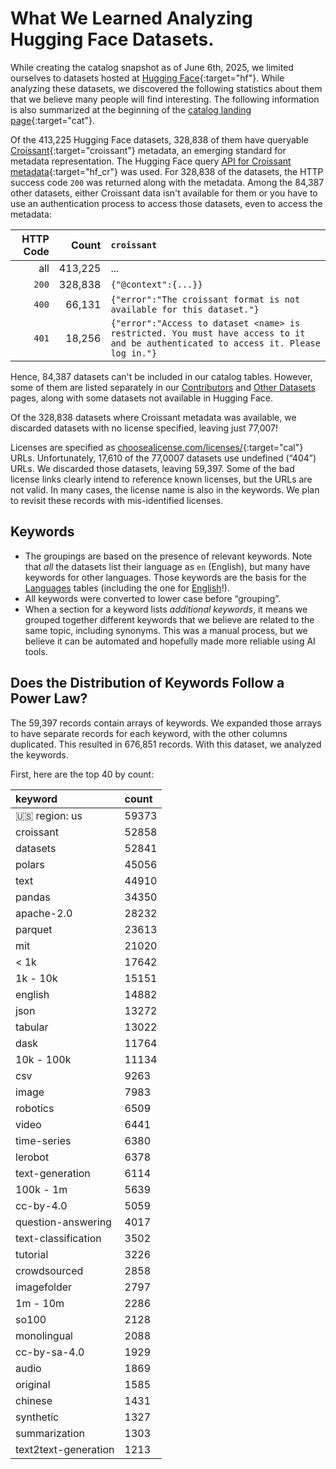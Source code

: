 # What We Learned Analyzing Hugging Face Datasets.

While creating the catalog snapshot as of June 6th, 2025, we limited ourselves to datasets hosted at [Hugging Face](https://huggingface.co){:target="hf"}. While analyzing these datasets, we discovered the following statistics about them that we believe many people will find interesting. The following information is also summarized at the beginning of the [catalog landing page](https://the-ai-alliance.github.io/open-trusted-data-initiative/catalog/catalog/){:target="cat"}.

Of the 413,225 Hugging Face datasets, 328,838 of them have queryable [Croissant](https://mlcommons.org/working-groups/data/croissant/){:target="croissant"} metadata, an emerging standard for metadata representation. The Hugging Face  query [API for Croissant metadata](https://huggingface.co/docs/dataset-viewer/en/croissant){:target="hf_cr"} was used. For 328,838 of the datasets, the HTTP success code `200` was returned along with the metadata. Among the 84,387 other datasets, either Croissant data isn't available for them or you have to use an authentication process to access those datasets, even to access the metadata:

| HTTP Code |  Count  | `croissant` |
| --------: |  -----: | :---------- |
|       all | 413,225 | ... |
|     `200` | 328,838 | `{"@context":{...}}` |
|     `400` |  66,131 | `{"error":"The croissant format is not available for this dataset."}` |
|     `401` |  18,256 | `{"error":"Access to dataset <name> is restricted. You must have access to it and be authenticated to access it. Please log in."}` |

Hence, 84,387 datasets can't be included in our catalog tables. However, some of them are listed separately in our [Contributors]({{site.baseurl}}/catalog/contributors) and [Other Datasets]({{site.baseurl}}/catalog/other_datasets) pages, along with some datasets not available in Hugging Face.

Of the 328,838 datasets where Croissant metadata was available, we discarded datasets with no license specified, leaving just 77,007!

Licenses are specified as [choosealicense.com/licenses/](https://choosealicense.com/licenses/){:target="cal"} URLs. Unfortunately, 17,610 of the 77,0007 datasets use undefined (&ldquo;404&rdquo;) URLs. We discarded those datasets, leaving 59,397. Some of the bad license links clearly intend to reference known licenses, but the URLs are not valid. In many cases, the license name is also in the keywords. We plan to revisit these records with mis-identified licenses.

## Keywords

* The groupings are based on the presence of relevant keywords. Note that _all_ the datasets list their language as `en` (English), but many have keywords for other languages. Those keywords are the basis for the [Languages]({{site.baseurl}}/catalog/language/language) tables (including the one for [English]({{site.baseurl}}/catalog/language/europe#english)!).
* All keywords were converted to lower case before &ldquo;grouping&rdquo;.
* When a section for a keyword lists _additional keywords_, it means we grouped together different keywords that we believe are related to the same topic, including synonyms. This was a manual process, but we believe it can be automated and hopefully made more reliable using AI tools.

## Does the Distribution of Keywords Follow a Power Law?

The 59,397 records contain arrays of keywords. We expanded those arrays to have separate records for each keyword, with the other columns duplicated. This resulted in 676,851 records. With this dataset, we analyzed the keywords.

First, here are the top 40 by count:

| keyword              | count |
| :------------------- | :---- |
| 🇺🇸 region: us        | 59373 |
| croissant            | 52858 |
| datasets             | 52841 |
| polars               | 45056 |
| text                 | 44910 |
| pandas               | 34350 |
| apache-2.0           | 28232 |
| parquet              | 23613 |
| mit                  | 21020 |
| < 1k                 | 17642 |
| 1k - 10k             | 15151 |
| english              | 14882 |
| json                 | 13272 |
| tabular              | 13022 |
| dask                 | 11764 |
| 10k - 100k           | 11134 |
| csv                  |  9263 |
| image                |  7983 |
| robotics             |  6509 |
| video                |  6441 |
| time-series          |  6380 |
| lerobot              |  6378 |
| text-generation      |  6114 |
| 100k - 1m            |  5639 |
| cc-by-4.0            |  5059 |
| question-answering   |  4017 |
| text-classification  |  3502 |
| tutorial             |  3226 |
| crowdsourced         |  2858 |
| imagefolder          |  2797 |
| 1m - 10m             |  2286 |
| so100                |  2128 |
| monolingual          |  2088 |
| cc-by-sa-4.0         |  1929 |
| audio                |  1869 |
| original             |  1585 |
| chinese              |  1431 |
| synthetic            |  1327 |
| summarization        |  1303 |
| text2text-generation |  1213 |
